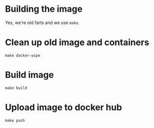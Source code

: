 # Building the image

Yes, we're old farts and we use ```make```. 

# Clean up old image and containers

```make docker-wipe```

# Build image

```make build```

# Upload image to docker hub

```make push```



